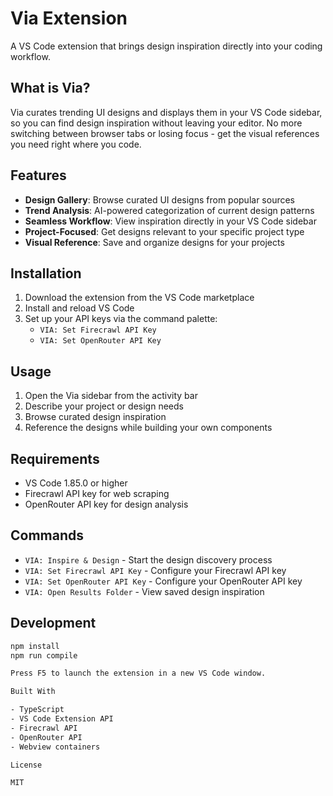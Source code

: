 # Via Extension
  A VS Code extension that brings design inspiration directly into your coding workflow.

  ## What is Via?

  Via curates trending UI designs and displays them in your VS Code sidebar, so you can find design inspiration
  without leaving your editor. No more switching between browser tabs or losing focus - get the visual references
  you need right where you code.

  ## Features

  - **Design Gallery**: Browse curated UI designs from popular sources
  - **Trend Analysis**: AI-powered categorization of current design patterns
  - **Seamless Workflow**: View inspiration directly in your VS Code sidebar
  - **Project-Focused**: Get designs relevant to your specific project type
  - **Visual Reference**: Save and organize designs for your projects

  ## Installation

  1. Download the extension from the VS Code marketplace
  2. Install and reload VS Code
  3. Set up your API keys via the command palette:
     - `VIA: Set Firecrawl API Key`
     - `VIA: Set OpenRouter API Key`

  ## Usage

  1. Open the Via sidebar from the activity bar
  2. Describe your project or design needs
  3. Browse curated design inspiration
  4. Reference the designs while building your own components

  ## Requirements

  - VS Code 1.85.0 or higher
  - Firecrawl API key for web scraping
  - OpenRouter API key for design analysis

  ## Commands

  - `VIA: Inspire & Design` - Start the design discovery process
  - `VIA: Set Firecrawl API Key` - Configure your Firecrawl API key
  - `VIA: Set OpenRouter API Key` - Configure your OpenRouter API key
  - `VIA: Open Results Folder` - View saved design inspiration

  ## Development

  ```bash
  npm install
  npm run compile

  Press F5 to launch the extension in a new VS Code window.

  Built With

  - TypeScript
  - VS Code Extension API
  - Firecrawl API
  - OpenRouter API
  - Webview containers

  License

  MIT
  ```
